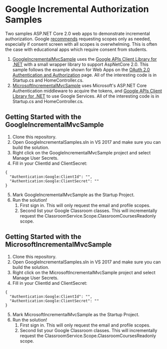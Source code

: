 # Google Incremental Authorization Samples
Two samples ASP.NET Core 2.0 web apps to demonstrate incremental authorization. Google
[recommends](https://developers.google.com/identity/sign-in/web/incremental-auth) requesting scopes
only as needed, especially if consent screen with all scopes is overwhelming. This is often the
case with educational apps which require consent from students.

1. [GoogleIncrementalMvcSample](https://github.com/andyfmiller/google-incremental-auth-sample/tree/master/src/GoogleIncrementalMvcSample) uses the [Google APIs Client Library for .NET](https://developers.google.com/api-client-library/dotnet) with a small wrapper library to support AspNetCore 2.0. This sample follows the example shown for Web Apps on the [OAuth 2.0 Authentication and Authorization](https://developers.google.com/api-client-library/dotnet/guide/aaa_oauth) page. All of the interesting code is in Startup.cs and HomeController.cs.
2. [MicrosoftIncrementalMvcSample](https://github.com/andyfmiller/google-incremental-auth-sample/tree/master/src/MicrosoftIncrementalMvcSample) uses Microsoft's ASP.NET Core Authentication middleware to acquire the tokens, and [Google APIs Client Library for .NET](https://developers.google.com/api-client-library/dotnet) to use Google Services. All of the interesting code is in Startup.cs and HomeController.cs.

## Getting Started with the GoogleIncrementalMvcSample
1. Clone this repository.
3. Open GoogleIncrementalSamples.sln in VS 2017 and make sure you can build the solution.
4. Right click on the GoogleIncrementalMvcSample project and select Manage User Secrets.
5. Fill in your ClientId and ClientSecret:
```
{
  "Authentication:Google:ClientId": "",
  "Authentication:Google:ClientSecret": ""
}
```
5. Mark GoogleIncrementalMvcSample as the Startup Project.
6. Run the solution!
    1. First sign in. This will only request the email and profile scopes.
    2. Second list your Google Classroom classes. This will incrementally request the ClassroomService.Scope.ClassroomCoursesReadonly scope.

## Getting Started with the MicrosoftIncrementalMvcSample
1. Clone this repository.
3. Open GoogleIncrementalSamples.sln in VS 2017 and make sure you can build the solution.
4. Right click on the MicrosoftIncrementalMvcSample project and select Manage User Secrets.
5. Fill in your ClientId and ClientSecret:
```
{
  "Authentication:Google:ClientId": "",
  "Authentication:Google:ClientSecret": ""
}
```
5. Mark MicrosoftIncrementalMvcSample as the Startup Project.
6. Run the solution!
    1. First sign in. This will only request the email and profile scopes.
    2. Second list your Google Classroom classes. This will incrementally request the ClassroomService.Scope.ClassroomCoursesReadonly scope.
